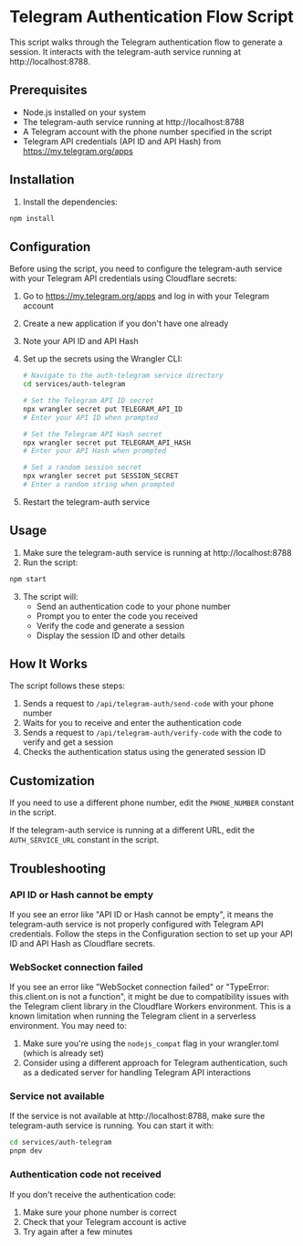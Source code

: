 # Telegram Authentication Flow Script

This script walks through the Telegram authentication flow to generate a session. It interacts with the telegram-auth service running at http://localhost:8788.

## Prerequisites

- Node.js installed on your system
- The telegram-auth service running at http://localhost:8788
- A Telegram account with the phone number specified in the script
- Telegram API credentials (API ID and API Hash) from https://my.telegram.org/apps

## Installation

1. Install the dependencies:

```bash
npm install
```

## Configuration

Before using the script, you need to configure the telegram-auth service with your Telegram API credentials using Cloudflare secrets:

1. Go to https://my.telegram.org/apps and log in with your Telegram account
2. Create a new application if you don't have one already
3. Note your API ID and API Hash
4. Set up the secrets using the Wrangler CLI:

   ```bash
   # Navigate to the auth-telegram service directory
   cd services/auth-telegram

   # Set the Telegram API ID secret
   npx wrangler secret put TELEGRAM_API_ID
   # Enter your API ID when prompted

   # Set the Telegram API Hash secret
   npx wrangler secret put TELEGRAM_API_HASH
   # Enter your API Hash when prompted

   # Set a random session secret
   npx wrangler secret put SESSION_SECRET
   # Enter a random string when prompted
   ```

5. Restart the telegram-auth service

## Usage

1. Make sure the telegram-auth service is running at http://localhost:8788
2. Run the script:

```bash
npm start
```

3. The script will:
   - Send an authentication code to your phone number
   - Prompt you to enter the code you received
   - Verify the code and generate a session
   - Display the session ID and other details

## How It Works

The script follows these steps:

1. Sends a request to `/api/telegram-auth/send-code` with your phone number
2. Waits for you to receive and enter the authentication code
3. Sends a request to `/api/telegram-auth/verify-code` with the code to verify and get a session
4. Checks the authentication status using the generated session ID

## Customization

If you need to use a different phone number, edit the `PHONE_NUMBER` constant in the script.

If the telegram-auth service is running at a different URL, edit the `AUTH_SERVICE_URL` constant in the script.

## Troubleshooting

### API ID or Hash cannot be empty

If you see an error like "API ID or Hash cannot be empty", it means the telegram-auth service is not properly configured with Telegram API credentials. Follow the steps in the Configuration section to set up your API ID and API Hash as Cloudflare secrets.

### WebSocket connection failed

If you see an error like "WebSocket connection failed" or "TypeError: this.client.on is not a function", it might be due to compatibility issues with the Telegram client library in the Cloudflare Workers environment. This is a known limitation when running the Telegram client in a serverless environment. You may need to:

1. Make sure you're using the `nodejs_compat` flag in your wrangler.toml (which is already set)
2. Consider using a different approach for Telegram authentication, such as a dedicated server for handling Telegram API interactions

### Service not available

If the service is not available at http://localhost:8788, make sure the telegram-auth service is running. You can start it with:

```bash
cd services/auth-telegram
pnpm dev
```

### Authentication code not received

If you don't receive the authentication code:

1. Make sure your phone number is correct
2. Check that your Telegram account is active
3. Try again after a few minutes
